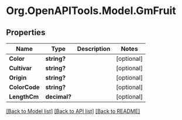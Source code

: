 # Org.OpenAPITools.Model.GmFruit

## Properties

Name | Type | Description | Notes
------------ | ------------- | ------------- | -------------
**Color** | **string?** |  | [optional] 
**Cultivar** | **string?** |  | [optional] 
**Origin** | **string?** |  | [optional] 
**ColorCode** | **string?** |  | [optional] 
**LengthCm** | **decimal?** |  | [optional] 

[[Back to Model list]](../README.md#documentation-for-models) [[Back to API list]](../README.md#documentation-for-api-endpoints) [[Back to README]](../README.md)

